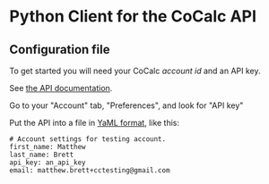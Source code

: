 # Python Client for the CoCalc API

## Configuration file

To get started you will need your CoCalc *account id* and an API key.

See [the API documentation](https://doc.cocalc.com/api/index.html).

Go to your "Account" tab, "Preferences", and look for "API key"

Put the API into a file in [YaML format](https://yaml.org), like this:

```
# Account settings for testing account.
first_name: Matthew
last_name: Brett
api_key: an_api_key
email: matthew.brett+cctesting@gmail.com
```
